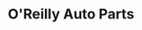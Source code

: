 ---
title: "O'Reilly Auto Parts"
url: /reno/oreilly-auto-parts-damonte-ranch-parkway/
shop: car parts
---